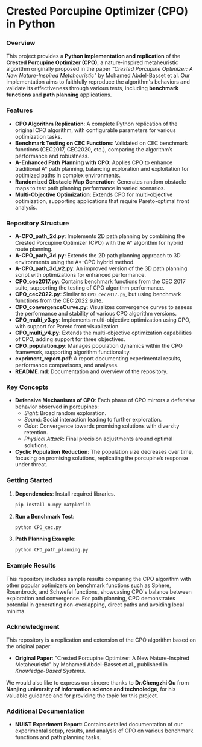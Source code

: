 # Crested Porcupine Optimizer (CPO) in Python

### Overview

This project provides a **Python implementation and replication** of the **Crested Porcupine Optimizer (CPO)**, a nature-inspired metaheuristic algorithm originally proposed in the paper *"Crested Porcupine Optimizer: A New Nature-Inspired Metaheuristic"* by Mohamed Abdel-Basset et al. Our implementation aims to faithfully reproduce the algorithm's behaviors and validate its effectiveness through various tests, including **benchmark functions** and **path planning** applications.

### Features

- **CPO Algorithm Replication**: A complete Python replication of the original CPO algorithm, with configurable parameters for various optimization tasks.
- **Benchmark Testing on CEC Functions**: Validated on CEC benchmark functions (CEC2017, CEC2020, etc.), comparing the algorithm’s performance and robustness.
- **A-Enhanced Path Planning with CPO**: Applies CPO to enhance traditional A* path planning, balancing exploration and exploitation for optimized paths in complex environments.
- **Randomized Obstacle Map Generation**: Generates random obstacle maps to test path planning performance in varied scenarios.
- **Multi-Objective Optimization**: Extends CPO for multi-objective optimization, supporting applications that require Pareto-optimal front analysis.

### Repository Structure

- **A-CPO_path_2d.py**: Implements 2D path planning by combining the Crested Porcupine Optimizer (CPO) with the A* algorithm for hybrid route planning.
- **A-CPO_path_3d.py**: Extends the 2D path planning approach to 3D environments using the A*-CPO hybrid method.
- **A-CPO_path_3d_v2.py**: An improved version of the 3D path planning script with optimizations for enhanced performance.
- **CPO_cec2017.py**: Contains benchmark functions from the CEC 2017 suite, supporting the testing of CPO algorithm performance.
- **CPO_cec2022.py**: Similar to `CPO_cec2017.py`, but using benchmark functions from the CEC 2022 suite.
- **CPO_convergenceCurve.py**: Visualizes convergence curves to assess the performance and stability of various CPO algorithm versions.
- **CPO_multi_v3.py**: Implements multi-objective optimization using CPO, with support for Pareto front visualization.
- **CPO_multi_v4.py**: Extends the multi-objective optimization capabilities of CPO, adding support for three objectives.
- **CPO_population.py**: Manages population dynamics within the CPO framework, supporting algorithm functionality.
- **expriment_report.pdf**: A report documenting experimental results, performance comparisons, and analyses.
- **README.md**: Documentation and overview of the repository.


### Key Concepts

- **Defensive Mechanisms of CPO**: Each phase of CPO mirrors a defensive behavior observed in porcupines:
  - *Sight*: Broad random exploration.
  - *Sound*: Social interaction leading to further exploration.
  - *Odor*: Convergence towards promising solutions with diversity retention.
  - *Physical Attack*: Final precision adjustments around optimal solutions.
- **Cyclic Population Reduction**: The population size decreases over time, focusing on promising solutions, replicating the porcupine’s response under threat.

### Getting Started

1. **Dependencies**: Install required libraries.
   ```bash
   pip install numpy matplotlib

2. **Run a Benchmark Test**:

   ```bash
   python CPO_cec.py
   ```

3. **Path Planning Example**:

   ```bash
   python CPO_path_planning.py
   ```

### Example Results

This repository includes sample results comparing the CPO algorithm with other popular optimizers on benchmark functions such as Sphere, Rosenbrock, and Schwefel functions, showcasing CPO's balance between exploration and convergence. For path planning, CPO demonstrates potential in generating non-overlapping, direct paths and avoiding local minima.

### Acknowledgment

This repository is a replication and extension of the CPO algorithm based on the original paper:

- **Original Paper**: "Crested Porcupine Optimizer: A New Nature-Inspired Metaheuristic" by Mohamed Abdel-Basset et al., published in *Knowledge-Based Systems*.

We would also like to express our sincere thanks to **Dr.Chengzhi Qu** from **Nanjing university of information science and technoledge**, for his valuable guidance and for providing the topic for this project.


### Additional Documentation

- **NUIST Experiment Report**: Contains detailed documentation of our experimental setup, results, and analysis of CPO on various benchmark functions and path planning tasks.



